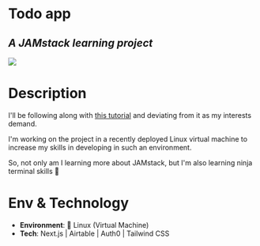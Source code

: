 # Todo app
## _A JAMstack learning project_

![](https://i.ibb.co/jyQd8X9/vm-setup.jpg)

# Description
I'll be following along with [this tutorial](https://www.youtube.com/watch?v=TNKzKtNTjls&list=PLZ14qQz3cfJJOcbbVi_nVEPqC2334LLMz) and deviating from it as my interests demand.

I'm working on the project in a recently deployed Linux virtual machine to increase my skills in developing in such an environment.

So, not only am I learning more about JAMstack, but I'm also learning ninja terminal skills 🤠


# Env & Technology
- **Environment**: 🐧 Linux (Virtual Machine)
- **Tech**: Next.js | Airtable | Auth0 | Tailwind CSS